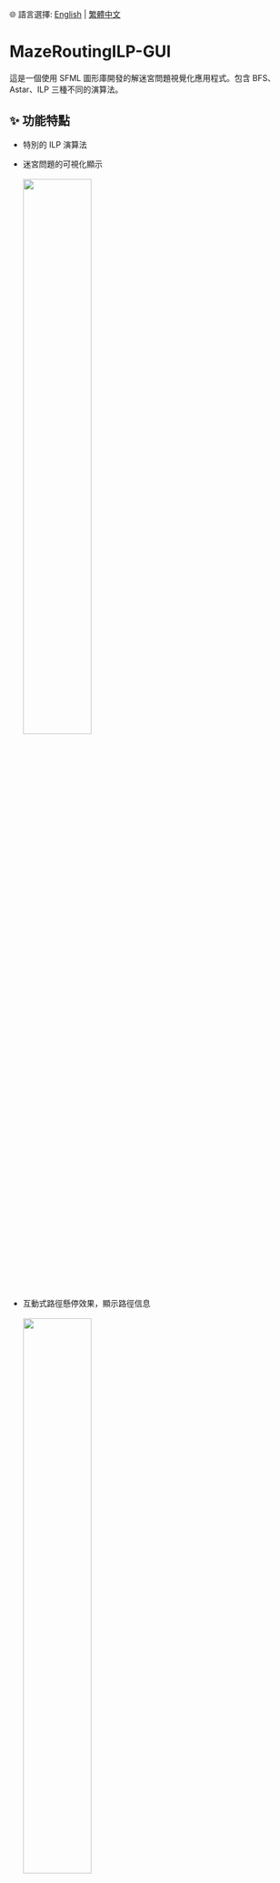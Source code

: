 🌐 語言選擇: [English](README.md) | [繁體中文](README.zh-TW.md)

# MazeRoutingILP-GUI

這是一個使用 SFML 圖形庫開發的解迷宮問題視覺化應用程式。包含 BFS、Astar、ILP 三種不同的演算法。


## ✨ 功能特點

- 特別的 ILP 演算法

- 迷宮問題的可視化顯示
<br><br><img src="./img/img1.jpg" width="50%">

- 互動式路徑懸停效果，顯示路徑信息
<br><br><img src="./img/img2.jpg" width="50%">

- 支持下載迷宮截圖
- 支持下載路徑結果

## 📊 ILP 演算法
假設一開始有 N 個 Nets 要 routing，我們會初始化一個 set `remaining_nets`，使用者可以用 `--max-iter` 參數設定疊代的次數，在每次疊代中：
  
    1. remaining_nets 中的各個 Nets 用 BFS 嘗試找尋 routes，各 Nets 找到的 routes 可能會衝突（共用某個 cell）。
    2. 在上一步驟找到的 routes 中，用 ILP 演算法找到 "最多有幾條 routes 可以共存不會衝突"
    3. 將這些沒有衝突的 routes 從 remaining_nets 中刪除，表示我們已經確定它們的路徑了，之後找其他 routes 時不可以和它們衝突。
    4. 若 remaining_nets 中還有元素，且 尚未遞迴到第 --max-iter 輪，則回到步驟 1. 繼續執行。

## 💻 系統需求

- C++ 編譯器
- SFML 2.x 或更高版本
- Arial 字體文件 (arial.ttf)
- Gurobi Optimizer 10.0 或更高版本
  - 請從 [Gurobi 官網](https://www.gurobi.com/downloads/) 下載並安裝
  - 需要有效的 Gurobi 授權（可申請免費的學術授權）

## 🛠️ 編譯說明

### 使用 g++ 編譯

```bash
# 基本編譯指令
g++ -c main.cpp draw.cpp -I/path/to/SFML/include -I/path/to/gurobi/include
g++ main.o draw.o -o main -L/path/to/SFML/lib -L/path/to/gurobi/lib -lsfml-graphics -lsfml-window -lsfml-system -lgurobi_c++ -lgurobi100

# 使用 C++17 標準編譯
g++ -std=c++17 -c main.cpp draw.cpp -I/path/to/SFML/include -I/path/to/gurobi/include
g++ main.o draw.o -o main -L/path/to/SFML/lib -L/path/to/gurobi/lib -lsfml-graphics -lsfml-window -lsfml-system -lgurobi_c++ -lgurobi100
```

### 使用 Makefile 編譯
1.確保目錄中有 Makefile 文件

2.在 Makefile 中設置 Gurobi 路徑：
   ```makefile
   GUROBI_DIR = /path/to/gurobi
   GUROBI_INCLUDE = $(GUROBI_DIR)/include
   GUROBI_LIB = $(GUROBI_DIR)/lib
   GUROBI_LIBS = -lgurobi_c++ -lgurobi100
   ```
3.執行以下指令：
```bash
make
# 或
make all
```

清理編譯文件：
```bash
make clean
```

## 🚀 執行指令

```bash
# 基本執行（使用圖形界面）
./main INPUT_MAZE.txt

# 使用 A* 演算法
./main INPUT_MAZE.txt --astar

# 使用 ILP 演算法
./main INPUT_MAZE.txt --ilp [--max-iter N] [--time-limit T] [--threads T]

  * --max-iter： 遞迴次數（預設為 1）
  * --time-limit： ILP Solver 時間限制（預設為 30 秒）
  * --threads： ILP Solver 執行緒數量

# 只顯示結果，不顯示圖形界面
./main INPUT_MAZE.txt --no-gui

# 在終端機印出詳細訊息
./main INPUT_MAZE.txt --print

# 範例：使用多個選項
./main INPUT_MAZE.txt --ilp --max-iter 3 --print
```

### 可用參數

- `--print`: 在控制台打印詳細的執行信息
- `--no-gui`: 關閉圖形界面，只輸出結果
- `--astar`: 使用 A* 演算法進行路徑搜索
- `--ilp`: 使用 ILP 演算法進行路徑搜索
  - `--max-iter N`: 設置 ILP 遞迴次數
  - `--time-limit T`: 設置 ILP 求解時間限制（秒）
  - `--threads T`: 設置 ILP 求解器使用的執行緒數量


## 📝 INPUT_MAZE 格式

輸入文件必須遵循以下格式：

1.第一行：兩個整數 M N，表示迷宮的行數和列數

2.接下來 M 行：每行包含 N 個字符，表示迷宮的布局
   - `.`: 空白區域
   - `#`: 障礙物
   - `S1`, `S2`, ...: 起點（S 後面的數字表示路徑 ID）
   - `E1`, `E2`, ...: 終點（E 後面的數字表示路徑 ID）

### 輸入範例

```
5 7
S1 . . # . . .
# # . # . # .
S2 # . . . # .
. # # # # # .
. . . E2 . . E1
```

說明：
- 迷宮大小為 5 行 7 列
- 有兩條路徑需要尋找：
  - 路徑 1：從 S1 到 E1
  - 路徑 2：從 S2 到 E2
- `#` 表示障礙物，路徑不能通過
- `.` 表示空白區域，路徑可以通過




## 📦 輸出文件

- `maze_screenshot.png`: 迷宮的截圖
- `routing_results.txt`: 包含所有路徑的詳細信息
  - 成功路徑: 顯示路徑 ID 和所需步數

### 輸出範例

#### routing_results.txt 範例：
```
route id: 1 => steps: 15
route id: 2 => steps: 23
Routing failed for net_id 3
route id: 4 => steps: 18
```

#### 終端機輸出範例（使用 ---print 選項）：

Routing failed for net_id 1

route id: 2 => steps: 3


## 🎨 顏色說明

⚪️ 白色: 空白區域

⚫️ 黑色: 障礙物

🔵 藍色: 起點

🔴 紅色: 終點

🟢 綠色: 路徑

🟣 紫色: 當前懸停的路徑


## ⚠️ 注意事項

- 確保程式目錄中有 arial.ttf 字體文件
- 路徑結果文件會覆蓋已存在的同名文件
- 編譯時請確保 SFML 庫路徑正確
- 如果使用 Makefile，請確保 Makefile 中的路徑設置正確 